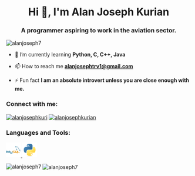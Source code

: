<h1 align="center">Hi 👋, I'm Alan Joseph Kurian</h1>
<h3 align="center">A programmer aspiring to work in the aviation sector.</h3>

<p align="left"> <img src="https://komarev.com/ghpvc/?username=alanjoseph7&label=Profile%20views&color=0e75b6&style=flat" alt="alanjoseph7" /> </p>

- 🌱 I’m currently learning **Python, C, C++, Java**

- 📫 How to reach me **alanjosephtrv1@gmail.com**

- ⚡ Fun fact **I am an absolute introvert unless you are close enough with me.**

<h3 align="left">Connect with me:</h3>
<p align="left">
<a href="https://twitter.com/alanjosephkuri" target="blank"><img align="center" src="https://raw.githubusercontent.com/rahuldkjain/github-profile-readme-generator/master/src/images/icons/Social/twitter.svg" alt="alanjosephkuri" height="30" width="40" /></a>
<a href="https://www.linkedin.com/in/alan-joseph-kurian-878634286" target="blank"><img align="center" src="https://raw.githubusercontent.com/rahuldkjain/github-profile-readme-generator/master/src/images/icons/Social/linked-in-alt.svg" alt="alanjosephkurian" height="30" width="40" /></a>
</p>

<h3 align="left">Languages and Tools:</h3>
<p align="left"> <a href="https://www.mysql.com/" target="_blank" rel="noreferrer"> <img src="https://raw.githubusercontent.com/devicons/devicon/master/icons/mysql/mysql-original-wordmark.svg" alt="mysql" width="40" height="40"/> </a> <a href="https://www.python.org" target="_blank" rel="noreferrer"> <img src="https://raw.githubusercontent.com/devicons/devicon/master/icons/python/python-original.svg" alt="python" width="40" height="40"/> </a> </p>

<p><img align="left" src="https://github-readme-stats.vercel.app/api/top-langs?username=alanjoseph7&show_icons=true&locale=en&layout=compact" alt="alanjoseph7" /></p>

<p>&nbsp;<img align="center" src="https://github-readme-stats.vercel.app/api?username=alanjoseph7&show_icons=true&locale=en" alt="alanjoseph7" /></p>

